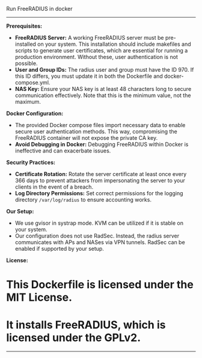 Run FreeRADIUS in docker

---

**Prerequisites:**
- **FreeRADIUS Server:** A working FreeRADIUS server must be pre-installed on your system. This installation should include makefiles and scripts to generate user certificates, which are essential for running a production environment. Without these, user authentication is not possible.
- **User and Group IDs:** The radius user and group must have the ID 970. If this ID differs, you must update it in both the Dockerfile and docker-compose.yml.
- **NAS Key:** Ensure your NAS key is at least 48 characters long to secure communication effectively. Note that this is the minimum value, not the maximum.

**Docker Configuration:**
- The provided Docker compose files import necessary data to enable secure user authentication methods. This way, compromising the FreeRADIUS container will not expose the private CA key.
- **Avoid Debugging in Docker:** Debugging FreeRADIUS within Docker is ineffective and can exacerbate issues.

**Security Practices:**
- **Certificate Rotation:** Rotate the server certificate at least once every 366 days to prevent attackers from impersonating the server to your clients in the event of a breach.
- **Log Directory Permissions:** Set correct permissions for the logging directory `/var/log/radius` to ensure accounting works.

**Our Setup:**
- We use gvisor in systrap mode. KVM can be utilized if it is stable on your system.
- Our configuration does not use RadSec. Instead, the radius server communicates with APs and NASes via VPN tunnels. RadSec can be enabled if supported by your setup.

**License:**
# This Dockerfile is licensed under the MIT License.
# It installs FreeRADIUS, which is licensed under the GPLv2.

---
